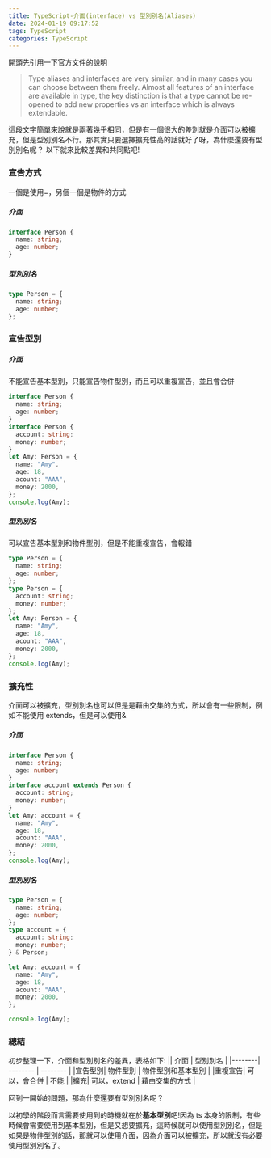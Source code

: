 ```yaml
---
title: TypeScript-介面(interface) vs 型別別名(Aliases)
date: 2024-01-19 09:17:52
tags: TypeScript
categories: TypeScript
---
```


開頭先引用一下官方文件的說明

> Type aliases and interfaces are very similar, and in many cases you can choose between them freely. Almost all features of an interface are available in type, the key distinction is that a type cannot be re-opened to add new properties vs an interface which is always extendable.

<!-- more -->

這段文字簡單來說就是兩著幾乎相同，但是有一個很大的差別就是介面可以被擴充，但是型別別名不行。那其實只要選擇擴充性高的話就好了呀，為什麼還要有型別別名呢？
以下就來比較差異和共同點吧!

### 宣告方式

一個是使用=，另個一個是物件的方式

##### 介面

```typescript
interface Person {
  name: string;
  age: number;
}
```

##### 型別別名

```typescript
type Person = {
  name: string;
  age: number;
};
```

### 宣告型別

##### 介面

不能宣告基本型別，只能宣告物件型別，而且可以重複宣告，並且會合併

```typescript
interface Person {
  name: string;
  age: number;
}
interface Person {
  account: string;
  money: number;
}
let Amy: Person = {
  name: "Amy",
  age: 18,
  acount: "AAA",
  money: 2000,
};
console.log(Amy);
```

##### 型別別名

可以宣告基本型別和物件型別，但是不能重複宣告，會報錯

```typescript
type Person = {
  name: string;
  age: number;
};
type Person = {
  account: string;
  money: number;
};
let Amy: Person = {
  name: "Amy",
  age: 18,
  acount: "AAA",
  money: 2000,
};
console.log(Amy);
```

### 擴充性

介面可以被擴充，型別別名也可以但是是藉由交集的方式，所以會有一些限制，例如不能使用 extends，但是可以使用&

##### 介面

```typescript
interface Person {
  name: string;
  age: number;
}
interface account extends Person {
  account: string;
  money: number;
}
let Amy: account = {
  name: "Amy",
  age: 18,
  acount: "AAA",
  money: 2000,
};
console.log(Amy);
```

##### 型別別名

```typescript
type Person = {
  name: string;
  age: number;
};
type account = {
  account: string;
  money: number;
} & Person;

let Amy: account = {
  name: "Amy",
  age: 18,
  acount: "AAA",
  money: 2000,
};

console.log(Amy);
```

### 總結

初步整理一下，介面和型別別名的差異，表格如下:
|| 介面 | 型別別名 |
|--------| -------- | -------- |
|宣告型別| 物件型別 | 物件型別和基本型別 |
|重複宣告| 可以，會合併 | 不能 |
|擴充| 可以，extend | 藉由交集的方式 |

回到一開始的問題，那為什麼還要有型別別名呢？

以初學的階段而言需要使用到的時機就在於**基本型別**吧!因為 ts 本身的限制，有些時候會需要使用到基本型別，但是又想要擴充，這時候就可以使用型別別名，但是如果是物件型別的話，那就可以使用介面，因為介面可以被擴充，所以就沒有必要使用型別別名了。
